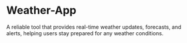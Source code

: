 # Weather-App
A reliable tool that provides real-time weather updates, forecasts, and alerts, helping users stay prepared for any weather conditions.
